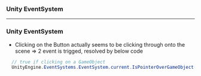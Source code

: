 ### Unity EventSystem

--------------------------------------------------------

### Unity EventSystem

* Clicking on the Button actually seems to be clicking through onto the scene => 2 event is trigged, resolved by below code

```c#
  // true if clicking on a GameObject 
  UnityEngine.EventSystems.EventSystem.current.IsPointerOverGameObject()
```

